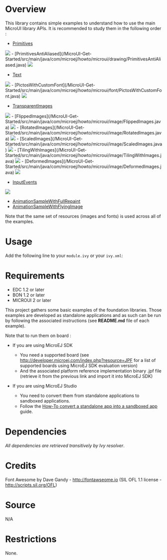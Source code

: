 <!--
	Markdown
	Copyright 2016 IS2T. All rights reserved.
	Use of this source code is governed by a BSD-style license that can be found at http://www.is2t.com/open-source-bsd-license/.
-->

# Overview
This library contains simple examples to understand how to use the main MicroUI library APIs. It is recommended to study them in the following order :


- [Primitives](/MicroUI-Get-Started/src/main/java/com/microej/howto/microui/drawing/Primitives.java)
<img src="../screenshots/Primitives.png"/>
- [PrimitivesAntiAliased](/MicroUI-Get-Started/src/main/java/com/microej/howto/microui/drawing/PrimitivesAntiAliased.java)
<img src="../screenshots/PrimitivesAntiAliased.png"/>

- [Text](/MicroUI-Get-Started/src/main/java/com/microej/howto/microui/font/Text.java)
<img src="../screenshots/Text.png"/>
- [PictosWithCustomFont](/MicroUI-Get-Started/src/main/java/com/microej/howto/microui/font/PictosWithCustomFont.java)
<img src="../screenshots/PictosWithCustomFont.png"/>

- [TransparentImages](/MicroUI-Get-Started/src/main/java/com/microej/howto/microui/image/TransparentImages.java)
<img src="../screenshots/TransparentImages.png"/>
- [FlippedImages](/MicroUI-Get-Started/src/main/java/com/microej/howto/microui/image/FlippedImages.java)
<img src="../screenshots/FlippedImages.png"/>
- [RotatedImages](/MicroUI-Get-Started/src/main/java/com/microej/howto/microui/image/RotatedImages.java)
<img src="../screenshots/RotatedImages.png"/>
- [ScaledImages](/MicroUI-Get-Started/src/main/java/com/microej/howto/microui/image/ScaledImages.java)
<img src="../screenshots/ScaledImages.png"/>
- [TilingWithImages](/MicroUI-Get-Started/src/main/java/com/microej/howto/microui/image/TilingWithImages.java)
<img src="../screenshots/TilingWithImages.png"/>
- [DeformedImages](/MicroUI-Get-Started/src/main/java/com/microej/howto/microui/image/DeformedImages.java)
<img src="../screenshots/DeformedImages.png"/>

- [InputEvents](/MicroUI-Get-Started/src/main/java/com/microej/howto/microui/events/InputEvents.java)
<img src="../screenshots/InputEvents.png"/>

- [AnimationSampleWithFullRepaint](/MicroUI-Get-Started/src/main/java/com/microej/howto/microui/animation/AnimationSampleWithFullRepaint.java)
- [AnimationSampleWithFlyingImage](/MicroUI-Get-Started/src/main/java/com/microej/howto/microui/animation/AnimationSampleWithFlyingImage.java)


Note that the same set of resources (images and fonts) is used across all of the examples.

# Usage
Add the following line to your `module.ivy` or your `ivy.xml`:
> <dependency org="ej.api" name="microui" rev="[2.0.0-RC0,3.0.0-RC0[" conf="provided->*" />
	
# Requirements
  - EDC 1.2 or later
  - BON 1.2 or later
  - MICROUI 2 or later

This project gathers some basic examples of the foundation libraries. Those examples are developed as standalone applications and as such can be run by following the associated instructions (see **README.md** file of each example).

Note that to run them on board :

* If you are using MicroEJ SDK
	* You need a supported board (see http://developer.microej.com/index.php?resource=JPF for a list of supported boards using MicroEJ SDK evaluation version)
	* And the associated platform reference implementation binary .jpf file (retrieve it from the previous link and import it into MicroEJ SDK)

* If you are using MicroEJ Studio
	* You need to convert them from standalone applications to sandboxed applications.
	* Follow the [How-To convert a standalone app into a sandboxed app](https://github.com/MicroEJ/How-To/tree/master/StandaloneToSandboxed) guide.

# Dependencies
_All dependencies are retrieved transitively by Ivy resolver_.

# Credits
Font Awesome by Dave Gandy - http://fontawseome.io
(SIL OFL 1.1 license - http://scripts.sil.org/OFL)

# Source
N/A

# Restrictions
None.
